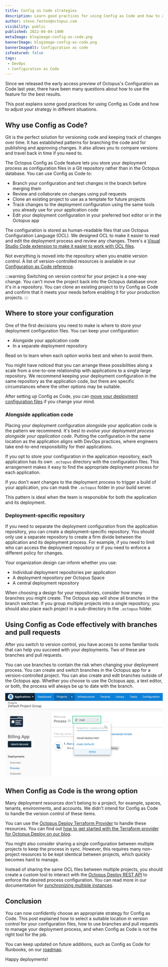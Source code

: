 ```yaml
---
title: Config as Code strategies
description: Learn good practices for using Config as Code and how to adjust your strategy in different situations.
author: steve.fenton@octopus.com
visibility: public
published: 2022-04-04-1400
metaImage: blogimage-config-as-code.png
bannerImage: blogimage-config-as-code.png
bannerImageAlt: Configuration as code
isFeatured: false
tags:
 - DevOps
 - Configuration as Code 
---
```


Since we released the early access preview of Octopus's Configuration as Code last year, there have been many questions about how to use the feature for the best results. 

This post explains some good practices for using Config as Code and how to adjust your strategy in different situations.

## Why use Config as Code?

Git is the perfect solution for versioning code and keeping track of changes over time. It has established patterns for branching the code and for publishing and approving changes. It also allows you to compare versions and travel back in time if you need to.

The Octopus Config as Code feature lets you store your deployment process as configuration files in a Git repository rather than in the Octopus database. You can use Config as Code to:

- Branch your configuration and test changes in the branch before merging them
- Review and collaborate on changes using pull requests
- Clone an existing project to use as a template for future projects
- Track changes to the deployment configuration using the same tools you already use for your application code
- Edit your deployment configuration in your preferred text editor or in the Octopus app

The configuration is stored as human-readable files that use Octopus Configuration Language (OCL). We designed OCL to make it easier to read and edit the deployment process and review any changes. There's a [Visual Studio Code extension to make it easier to work with OCL files](https://marketplace.visualstudio.com/items?itemName=octopusdeploy.vscode-octopusdeploy).

Not everything is moved into the repository when you enable version control. A list of version-controlled resources is available in our [Configuration as Code reference](https://octopus.com/docs/projects/version-control/config-as-code-reference).

:::warning
Switching on version control for your project is a one-way change. You can't move the project back into the Octopus database once it's in a repository. You can clone an existing project to try Config as Code and confirm that it meets your needs before enabling it for your production projects.
:::

## Where to store your configuration

One of the first decisions you need to make is where to store your deployment configuration files. You can keep your configuration:

- Alongside your application code
- In a separate deployment repository

Read on to learn when each option works best and when to avoid them. 

You might have noticed that you can arrange these possibilities along a scale from a one-to-one relationship with applications to a single large repository. We recommend keeping your deployment configuration in the same repository as the application code, but there are specific circumstances where the other options may be suitable.

After setting up Config as Code, you can [move your deployment configuration files](https://octopus.com/docs/projects/version-control/moving-version-control) if you change your mind.

### Alongside application code

Placing your deployment configuration alongside your application code is the pattern we recommend. It's best  _to evolve your deployment process alongside your application code_. Putting the configuration in the same location as the application aligns with DevOps practices, where engineers take end-to-end responsibility for their applications.

If you opt to store your configuration in the application repository, each application has its own `.octopus` directory with the configuration files. This arrangement makes it easy to find the appropriate deployment process for each application.

If you don't want changes to the deployment process to trigger a build of your application, you can mask the `.octopus` folder in your build server.

This pattern is ideal when the team is responsible for both the application and its deployment.

### Deployment-specific repository

If you need to separate the deployment configuration from the application repository, you can create a deployment-specific repository. You should only use a separate repository to create a firm divide between the application and its deployment process. For example, if you need to limit who can access the deployment repository or if you need to enforce a different policy for changes.

Your organization design can inform whether you use:

- Individual deployment repositories per application
- A deployment repository per Octopus Space
- A central deployment repository

When choosing a design for your repositories, consider how many branches you might create. The Octopus app will show all branches in the branch switcher. If you group multiple projects into a single repository, you should also place each project in a sub-directory in the `.octopus` folder.

## Using Config as Code effectively with branches and pull requests

After you switch to version control, you have access to some familiar tools that can help you succeed with your deployments. Two of these are branches and pull requests.

You can use branches to contain the risk when changing your deployment process. You can create and switch branches in the Octopus app for a version-controlled project. You can also create and edit branches outside of the Octopus app. Whether you choose to use the Octopus app, a text editor, or both, the process will always be up to date with the branch.

![The branch switcher in Octopus Deploy](branch-switcher.jpg)

## When Config as Code is the wrong option

Many deployment resources don't belong to a project, for example, spaces, tenants, environments, and accounts. We didn't intend for Config as Code to handle the version control of these items.

You can use the [Octopus Deploy Terraform Provider](https://registry.terraform.io/providers/OctopusDeployLabs/octopusdeploy/latest/docs) to handle these resources. You can find out [how to get started with the Terraform provider for Octopus Deploy on our blog](https://octopus.com/blog/octopusdeploy-terraform-provider).

You might also consider sharing a single configuration between multiple projects to keep the process in sync. However, this requires many non-project resources to be kept identical between projects, which quickly becomes hard to manage.

Instead of sharing the same OCL files between multiple projects, you should create a custom tool to interact with the [Octopus Deploy REST API](https://octopus.com/docs/octopus-rest-api) to enforce the desired process configuration. You can read more in our documentation for [synchronizing multiple instances](https://octopus.com/docs/administration/sync-instances).

## Conclusion

You can now confidently choose an appropriate strategy for Config as Code. This post explained how to select a suitable location in version control for your configuration files, how to use branches and pull requests to manage your deployment process, and when Config as Code is not the right tool for the job.

You can keep updated on future additions, such as Config as Code for Runbooks, on our [roadmap](https://octopus.com/company/roadmap).

Happy deployments!